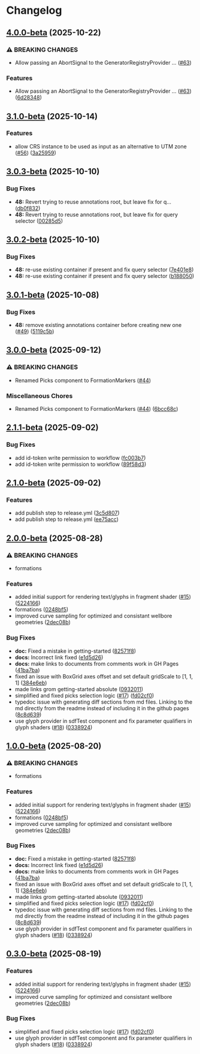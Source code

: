 # Changelog

## [4.0.0-beta](https://github.com/equinor/videx-3d/compare/v3.1.0-beta...v4.0.0-beta) (2025-10-22)


### ⚠ BREAKING CHANGES

* Allow passing an AbortSignal to the GeneratorRegistryProvider … ([#63](https://github.com/equinor/videx-3d/issues/63))

### Features

* Allow passing an AbortSignal to the GeneratorRegistryProvider … ([#63](https://github.com/equinor/videx-3d/issues/63)) ([6d28348](https://github.com/equinor/videx-3d/commit/6d28348ebde087d7eb649345404cae3b5f502f45))

## [3.1.0-beta](https://github.com/equinor/videx-3d/compare/v3.0.3-beta...v3.1.0-beta) (2025-10-14)


### Features

* allow CRS instance to be used as input as an alternative to UTM zone ([#56](https://github.com/equinor/videx-3d/issues/56)) ([3a25959](https://github.com/equinor/videx-3d/commit/3a259593639890d234ebda94f14511f7da9450bf))

## [3.0.3-beta](https://github.com/equinor/videx-3d/compare/v3.0.2-beta...v3.0.3-beta) (2025-10-10)


### Bug Fixes

* **48:** Revert trying to reuse annotations root, but leave fix for q… ([db0f832](https://github.com/equinor/videx-3d/commit/db0f83220b095f1b1f56758d77e2c397b9e4443a))
* **48:** Revert trying to reuse annotations root, but leave fix for query selector ([00285d5](https://github.com/equinor/videx-3d/commit/00285d558fe81c86e0f67d2a91b6d595e857dd2e))

## [3.0.2-beta](https://github.com/equinor/videx-3d/compare/v3.0.1-beta...v3.0.2-beta) (2025-10-10)


### Bug Fixes

* **48:** re-use existing container if present and fix query selector ([7e401e8](https://github.com/equinor/videx-3d/commit/7e401e8416b06636a947c84cbf2e2c2a8091b4e2))
* **48:** re-use existing container if present and fix query selector ([b188050](https://github.com/equinor/videx-3d/commit/b188050cb2bb932bb06c936601fe61c025b002ef))

## [3.0.1-beta](https://github.com/equinor/videx-3d/compare/v3.0.0-beta...v3.0.1-beta) (2025-10-08)


### Bug Fixes

* **48:** remove existing  annotations container before creating new one ([#49](https://github.com/equinor/videx-3d/issues/49)) ([5119c5b](https://github.com/equinor/videx-3d/commit/5119c5b02ad663f0b1393e75112945bed097f279))

## [3.0.0-beta](https://github.com/equinor/videx-3d/compare/v2.1.1-beta...v3.0.0-beta) (2025-09-12)


### ⚠ BREAKING CHANGES

* Renamed Picks component to FormationMarkers ([#44](https://github.com/equinor/videx-3d/issues/44))

### Miscellaneous Chores

* Renamed Picks component to FormationMarkers ([#44](https://github.com/equinor/videx-3d/issues/44)) ([6bcc68c](https://github.com/equinor/videx-3d/commit/6bcc68c4f5e2472b303ba97e3650d02560349d81))

## [2.1.1-beta](https://github.com/equinor/videx-3d/compare/v2.1.0-beta...v2.1.1-beta) (2025-09-02)


### Bug Fixes

* add id-token write permission to workflow ([fc003b7](https://github.com/equinor/videx-3d/commit/fc003b76431fca5e3d99a4248dd70f3f191f980b))
* add id-token write permission to workflow ([89f58d3](https://github.com/equinor/videx-3d/commit/89f58d342fcfc1f153ea240ab2f343662a714d7f))

## [2.1.0-beta](https://github.com/equinor/videx-3d/compare/v2.0.0-beta...v2.1.0-beta) (2025-09-02)


### Features

* add publish step to release.yml ([3c5d807](https://github.com/equinor/videx-3d/commit/3c5d8071c798d26df7e3656f132933df2d3cad48))
* add publish step to release.yml ([ee75acc](https://github.com/equinor/videx-3d/commit/ee75acc460dc545413c3a908d6e5d93738ddc8ca))

## [2.0.0-beta](https://github.com/equinor/videx-3d/compare/v1.0.0-beta...v2.0.0-beta) (2025-08-28)


### ⚠ BREAKING CHANGES

* formations

### Features

* added initial support for rendering text/glyphs in fragment shader ([#15](https://github.com/equinor/videx-3d/issues/15)) ([5224166](https://github.com/equinor/videx-3d/commit/5224166d9eccc3d176d19ab85783e16acf5a6556))
* formations ([0248bf5](https://github.com/equinor/videx-3d/commit/0248bf52ad5cceb4475caf79ac45b8be19a712f4))
* improved curve sampling for optimized and consistant wellbore geometries ([2dec08b](https://github.com/equinor/videx-3d/commit/2dec08be024f89c80d01782c6ad8bbf50a51c593))


### Bug Fixes

* **doc:** Fixed a mistake in getting-started ([82571f8](https://github.com/equinor/videx-3d/commit/82571f8af887a6fedae953810af4bbf6231f5d98))
* **docs:** Incorrect link fixed ([e1d5d26](https://github.com/equinor/videx-3d/commit/e1d5d26384efde3eb39c1d635601b41870e1dfbc))
* **docs:** make links to documents from comments work in GH Pages ([41ba7ba](https://github.com/equinor/videx-3d/commit/41ba7ba8fd251193cb8fc40e5c05b2a5b99ca14d))
* fixed an issue with BoxGrid axes offset and set default gridScale to [1, 1, 1] ([384e6eb](https://github.com/equinor/videx-3d/commit/384e6ebbe88df5af4d430b5c985a10e7af8222c5))
* made links grom getting-started absolute ([0932011](https://github.com/equinor/videx-3d/commit/093201118edaeeda6029c9e9352e735a9dff88f3))
* simplified and fixed picks selection logic ([#17](https://github.com/equinor/videx-3d/issues/17)) ([fd02cf0](https://github.com/equinor/videx-3d/commit/fd02cf085136b09a0b2121c3ac3cf39cb80f429a))
* typedoc issue with generating diff sections from md files. Linking to the md directly from the readme instead of including it in the github pages ([8c8d639](https://github.com/equinor/videx-3d/commit/8c8d639111caedf1e58d8b42b966cd1e5e83baab))
* use glyph provider in sdfTest component and fix parameter qualifiers in glyph shaders ([#18](https://github.com/equinor/videx-3d/issues/18)) ([0338924](https://github.com/equinor/videx-3d/commit/0338924ef53c4ee93589ca94375ef7f6ca823b83))

## [1.0.0-beta](https://github.com/equinor/videx-3d/compare/v0.3.0-beta...v1.0.0-beta) (2025-08-20)


### ⚠ BREAKING CHANGES

* formations

### Features

* added initial support for rendering text/glyphs in fragment shader ([#15](https://github.com/equinor/videx-3d/issues/15)) ([5224166](https://github.com/equinor/videx-3d/commit/5224166d9eccc3d176d19ab85783e16acf5a6556))
* formations ([0248bf5](https://github.com/equinor/videx-3d/commit/0248bf52ad5cceb4475caf79ac45b8be19a712f4))
* improved curve sampling for optimized and consistant wellbore geometries ([2dec08b](https://github.com/equinor/videx-3d/commit/2dec08be024f89c80d01782c6ad8bbf50a51c593))


### Bug Fixes

* **doc:** Fixed a mistake in getting-started ([82571f8](https://github.com/equinor/videx-3d/commit/82571f8af887a6fedae953810af4bbf6231f5d98))
* **docs:** Incorrect link fixed ([e1d5d26](https://github.com/equinor/videx-3d/commit/e1d5d26384efde3eb39c1d635601b41870e1dfbc))
* **docs:** make links to documents from comments work in GH Pages ([41ba7ba](https://github.com/equinor/videx-3d/commit/41ba7ba8fd251193cb8fc40e5c05b2a5b99ca14d))
* fixed an issue with BoxGrid axes offset and set default gridScale to [1, 1, 1] ([384e6eb](https://github.com/equinor/videx-3d/commit/384e6ebbe88df5af4d430b5c985a10e7af8222c5))
* made links grom getting-started absolute ([0932011](https://github.com/equinor/videx-3d/commit/093201118edaeeda6029c9e9352e735a9dff88f3))
* simplified and fixed picks selection logic ([#17](https://github.com/equinor/videx-3d/issues/17)) ([fd02cf0](https://github.com/equinor/videx-3d/commit/fd02cf085136b09a0b2121c3ac3cf39cb80f429a))
* typedoc issue with generating diff sections from md files. Linking to the md directly from the readme instead of including it in the github pages ([8c8d639](https://github.com/equinor/videx-3d/commit/8c8d639111caedf1e58d8b42b966cd1e5e83baab))
* use glyph provider in sdfTest component and fix parameter qualifiers in glyph shaders ([#18](https://github.com/equinor/videx-3d/issues/18)) ([0338924](https://github.com/equinor/videx-3d/commit/0338924ef53c4ee93589ca94375ef7f6ca823b83))

## [0.3.0-beta](https://github.com/equinor/videx-3d/compare/0.2.0-beta...v0.3.0-beta) (2025-08-19)


### Features

* added initial support for rendering text/glyphs in fragment shader ([#15](https://github.com/equinor/videx-3d/issues/15)) ([5224166](https://github.com/equinor/videx-3d/commit/5224166d9eccc3d176d19ab85783e16acf5a6556))
* improved curve sampling for optimized and consistant wellbore geometries ([2dec08b](https://github.com/equinor/videx-3d/commit/2dec08be024f89c80d01782c6ad8bbf50a51c593))


### Bug Fixes

* simplified and fixed picks selection logic ([#17](https://github.com/equinor/videx-3d/issues/17)) ([fd02cf0](https://github.com/equinor/videx-3d/commit/fd02cf085136b09a0b2121c3ac3cf39cb80f429a))
* use glyph provider in sdfTest component and fix parameter qualifiers in glyph shaders ([#18](https://github.com/equinor/videx-3d/issues/18)) ([0338924](https://github.com/equinor/videx-3d/commit/0338924ef53c4ee93589ca94375ef7f6ca823b83))
